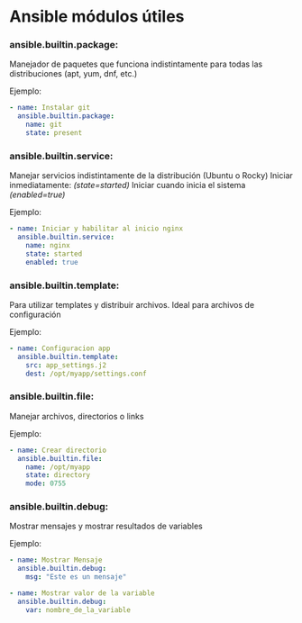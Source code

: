 # Ansible módulos útiles

### **ansible.builtin.package:**
Manejador de paquetes que funciona indistintamente para todas las distribuciones (apt, yum, dnf, etc.)

Ejemplo:
```yaml
- name: Instalar git
  ansible.builtin.package:
    name: git
    state: present
```

### **ansible.builtin.service:**
Manejar servicios indistintamente de la distribución (Ubuntu o Rocky)
Iniciar inmediatamente: *(state=started)*
Iniciar cuando inicia el sistema *(enabled=true)*

Ejemplo:
```yaml
- name: Iniciar y habilitar al inicio nginx
  ansible.builtin.service:
    name: nginx
    state: started
    enabled: true
```

### **ansible.builtin.template:**
Para utilizar templates y distribuir archivos. Ideal para archivos de configuración

Ejemplo:
```yaml
- name: Configuracion app
  ansible.builtin.template:
    src: app_settings.j2
    dest: /opt/myapp/settings.conf
```

### **ansible.builtin.file:**
Manejar archivos, directorios o links

Ejemplo:
```yaml
- name: Crear directorio
  ansible.builtin.file:
    name: /opt/myapp
    state: directory
    mode: 0755
```

### **ansible.builtin.debug:**
Mostrar mensajes y mostrar resultados de variables

Ejemplo:
```yaml
- name: Mostrar Mensaje
  ansible.builtin.debug:
    msg: "Este es un mensaje"
```
```yaml
- name: Mostrar valor de la variable
  ansible.builtin.debug:
    var: nombre_de_la_variable
```
